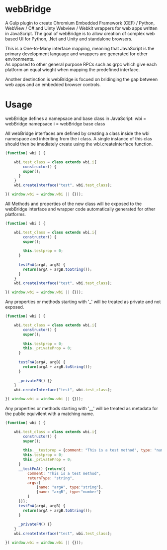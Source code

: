 # webBridge
A Gulp plugin to create Chromium Embedded Framework (CEF) / Python, WebView / C# and Uinty Webview / Webkit wrappers for web apps written in JavaScript.
The goal of webBridge is to allow creation of complex web based UI for Python, .Net and Unity and standalone browsers.

This is a One-to-Many interface mapping, meaning that JavaScript is the primary development language and wrappers are generated for other environments.  
As opposed to other general purpose RPCs such as grpc which give each platform an equal wieght when mapping the predefined interface.

Another destinction is webBridge is focued on bridinging the gap between web apps and an embedded browser controls.

# Usage
webBridge defines a namepsace and base class in JavaScript:
wbi = webBridge namepsace
i = webBridge base class

All webBridge interfaces are defined by creating a class inside the wbi namespace and inheriting from the i class.  A single instance of this clas should then be 
imediately create using the wbi.createInterface function.

```javascript
(function( wbi ) {

    wbi.test_class = class extends wbi.i{
    	constructor() {
      	super();      	
      }      
    }
    wbi.createInterface("test", wbi.test_class);

}( window.wbi = window.wbi || {}));
```

All Methods and properties of the new class will be exposed to the webBridge interface and wrapper code automatically generated for other platforms.

```javascript
(function( wbi ) {

    wbi.test_class = class extends wbi.i{
    	constructor() {
      	super();
        
        this.testprop = 0;
      }
      
      testFnA(argA, argB) {
      	return(argA + argB.toString());
      }
    }
    wbi.createInterface("test", wbi.test_class);

}( window.wbi = window.wbi || {}));
```

Any properties or methods starting with '_' will be treated as private and not exposed.

```javascript
(function( wbi ) {

    wbi.test_class = class extends wbi.i{
    	constructor() {
      	super();
        
        this.testprop = 0;
        this._privateProp = 0;
      }
      
      testFnA(argA, argB) {
      	return(argA + argB.toString());
      }
      
      _privateFN() {}
    }
    wbi.createInterface("test", wbi.test_class);

}( window.wbi = window.wbi || {}));
```

Any properties or methods starting with  '__' will be treated as metadata for the public equivilent with a matching name.

```javascript
(function( wbi ) {

    wbi.test_class = class extends wbi.i{
    	constructor() {
      	super();
        
        this.__testprop = {comment: "This is a test method", type: "number"};
        this.testprop = 0;
        this._privateProp = 0;
      }
      __testFnA() {return({
          comment: "This is a test method",
          returnType: "string",
          args:[
              {name: "argA", type:"string"},
              {name: "argB", type:"number"}
          ]
      })};
      testFnA(argA, argB) {
      	return(argA + argB.toString());
      }
      
      _privateFN() {}
    }
    wbi.createInterface("test", wbi.test_class);

}( window.wbi = window.wbi || {}));
```